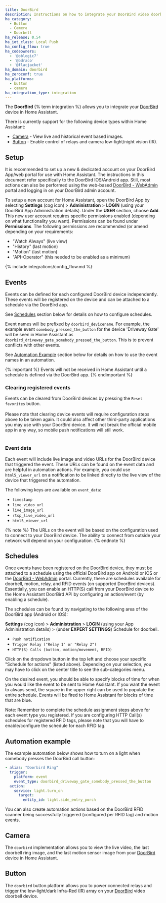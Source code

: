 ```yaml
---
title: DoorBird
description: Instructions on how to integrate your DoorBird video doorbell with Home Assistant.
ha_category:
  - Button
  - Camera
  - Doorbell
ha_release: 0.54
ha_iot_class: Local Push
ha_config_flow: true
ha_codeowners:
  - '@oblogic7'
  - '@bdraco'
  - '@flacjacket'
ha_domain: doorbird
ha_zeroconf: true
ha_platforms:
  - button
  - camera
ha_integration_type: integration
---
```


The **DoorBird** {% term integration %} allows you to integrate your [DoorBird](https://www.doorbird.com/) device in Home Assistant.

There is currently support for the following device types within Home Assistant:

- [Camera](#camera) - View live and historical event based images.
- [Button](#button) - Enable control of relays and camera low-light/night vision (IR).

## Setup

It is recommended to set up a new & dedicated account on your DoorBird App/web portal for use with Home Assistant. The instructions in this document refer specifically to the DoorBird IOS/Android app. Still, most actions can also be performed using the web-based [DoorBird - WebAdmin](https://webadmin.doorbird.com) portal and logging in on your DoorBird admin account.

To setup a new account for Home Assistant, open the DoorBird App by selecting **Settings** (cog icon) > **Administration** > **LOGIN** (using your DoorBird App Administration details). Under the **USER** section, choose **Add**. This new user account requires specific permissions enabled (depending on what functionality you want). Permissions can be found under **Permissions**. The following permissions are recommended (or amend depending on your requirements:

- "Watch Always" (live view)
- "History" (last motion)
- "Motion" (last motion)
- "API-Operator" (this needed to be enabled as a minimum)

{% include integrations/config_flow.md %}

## Events

Events can be defined for each configured DoorBird device independently. These events will be registered on the device and can be attached to a schedule via the DoorBird app.

See [Schedules](#schedules) section below for details on how to configure schedules.

Event names will be prefixed by `doorbird_devicename`. For example, the example event `somebody_pressed_the_button` for the device 'Driveway Gate' will be seen in Home Assistant as `doorbird_driveway_gate_somebody_pressed_the_button`. This is to prevent conflicts with other events.

See [Automation Example](#automation-example) section below for details on how to use the event names in an automation.

{% important %}
Events will not be received in Home Assistant until a schedule is defined via the DoorBird app.
{% endimportant %}

### Clearing registered events

Events can be cleared from DoorBird devices by pressing the `Reset favorites` button.
<br><br>
Please note that clearing device events will require configuration steps above to be taken again. It could also affect other third-party applications you may use with your DoorBird device. It will not break the official mobile app in any way, so mobile push notifications will still work.
<br><br>

### Event data

Each event will include live image and video URLs for the DoorBird device that triggered the event. These URLs can be found on the event data and are helpful in automation actions. For example, you could use `html5_viewer_url` on a notification to be linked directly to the live view of the device that triggered the automation.

The following keys are available on `event_data`:

- `timestamp`
- `live_video_url`
- `live_image_url`
- `rtsp_live_video_url`
- `html5_viewer_url`

{% note %}
The URLs on the event will be based on the configuration used to connect to your DoorBird device. The ability to connect from outside your network will depend on your configuration.
{% endnote %}

## Schedules

Once events have been registered on the DoorBird device, they must be attached to a schedule using the official DoorBird app on Android or iOS or the [DoorBird - WebAdmin](https://webadmin.doorbird.com) portal. Currently, there are schedules available for doorbell, motion, relay, and RFID events (on supported DoorBird devices). Essentially, you can enable an HTTP(S) call from your DoorBird device to the Home Assistant DoorBird API by configuring an action/event (by enabling a schedule).

The schedules can be found by navigating to the following area of the DoorBird app (Android or IOS):

**Settings** (cog icon) > **Administration** > **LOGIN** (using your App Administration details) > (under **EXPERT SETTINGS**) Schedule for doorbell.

- `Push notification`
- `Trigger Relay ("Relay 1" or "Relay 2")`
- `HTTP(S) Calls (button, motion/movement, RFID)`

Click on the dropdown button in the top left and choose your specific "Schedule for actions" (listed above). Depending on your selection, you may have to click on the center title to see the sub-categories menu.

On the desired event, you should be able to specify blocks of time for when you would like the event to be sent to Home Assistant. If you want the event to always send, the square in the upper right can be used to populate the entire schedule. Events will be fired to Home Assistant for blocks of time that are blue.

Note: Remember to complete the schedule assignment steps above for each event type you registered. If you are configuring HTTP Call(s) schedules for registered RFID tags, please note that you will have to enable/configure the schedule for each RFID tag.

## Automation example

The example automation below shows how to turn on a light when somebody presses the DoorBird call button:

```yaml
- alias: "Doorbird Ring"
  trigger:
    platform: event
    event_type: doorbird_driveway_gate_somebody_pressed_the_button
  action:
    service: light.turn_on
      target:
        entity_id: light.side_entry_porch
```

You can also create automation actions based on the DoorBird RFID scanner being successfully triggered (configured per RFID tag) and motion events.

## Camera

The `doorbird` implementation allows you to view the live video, the last doorbell ring image, and the last motion sensor image from your [DoorBird](https://www.doorbird.com/) device in Home Assistant.

## Button

The `doorbird` button platform allows you to power connected relays and trigger the low-light/dark Infra-Red (IR) array on your [DoorBird](https://www.doorbird.com/) video doorbell device.
